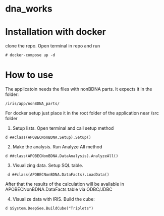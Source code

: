 # dna_works

# Installation with docker

clone the repo. Open terminal in repo and run

```
# docker-compose up -d
```

# How to use
The applicatoin needs the files with nonBDNA parts. It expects it in the folder:
```
/iris/app/nonBDNA_parts/
```
For docker setup just place it in the root folder of the application near /src folder

1. Setup lists. Open terminal and call setup method
```
d ##class(APOBECNonBDNA.Setup).Setup()
```

2. Make the analysis. Run Analyze All method
```
d ##class(APOBECNonBDNA.DataAnalysis).AnalyzeAll()
```

3. Visualizing data. Setup SQL table.
```
 d ##class(APOBECNonBDNA.DataFacts).LoadData()   
```

After that the results of the calculation will be available in APOBECNonBDNA.DataFacts table via ODBC/JDBC

4. Visualize data with IRIS.
Build the cube:
```
d $System.DeepSee.BuildCube("Triplets")  
```

